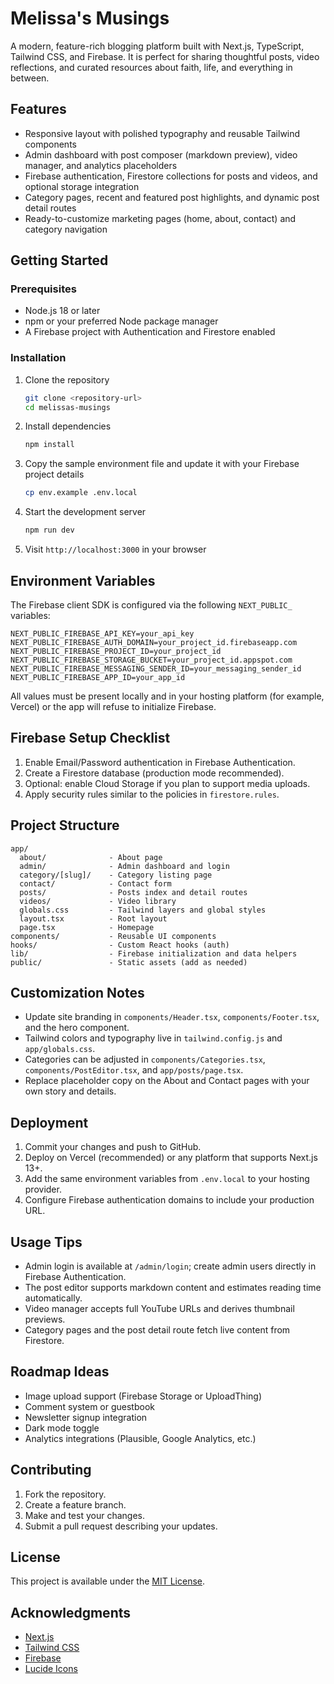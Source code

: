 # Melissa's Musings

A modern, feature-rich blogging platform built with Next.js, TypeScript, Tailwind CSS, and Firebase. It is perfect for sharing thoughtful posts, video reflections, and curated resources about faith, life, and everything in between.

## Features
- Responsive layout with polished typography and reusable Tailwind components
- Admin dashboard with post composer (markdown preview), video manager, and analytics placeholders
- Firebase authentication, Firestore collections for posts and videos, and optional storage integration
- Category pages, recent and featured post highlights, and dynamic post detail routes
- Ready-to-customize marketing pages (home, about, contact) and category navigation

## Getting Started

### Prerequisites
- Node.js 18 or later
- npm or your preferred Node package manager
- A Firebase project with Authentication and Firestore enabled

### Installation
1. Clone the repository
   ```bash
   git clone <repository-url>
   cd melissas-musings
   ```
2. Install dependencies
   ```bash
   npm install
   ```
3. Copy the sample environment file and update it with your Firebase project details
   ```bash
   cp env.example .env.local
   ```
4. Start the development server
   ```bash
   npm run dev
   ```
5. Visit `http://localhost:3000` in your browser

## Environment Variables

The Firebase client SDK is configured via the following `NEXT_PUBLIC_` variables:

```
NEXT_PUBLIC_FIREBASE_API_KEY=your_api_key
NEXT_PUBLIC_FIREBASE_AUTH_DOMAIN=your_project_id.firebaseapp.com
NEXT_PUBLIC_FIREBASE_PROJECT_ID=your_project_id
NEXT_PUBLIC_FIREBASE_STORAGE_BUCKET=your_project_id.appspot.com
NEXT_PUBLIC_FIREBASE_MESSAGING_SENDER_ID=your_messaging_sender_id
NEXT_PUBLIC_FIREBASE_APP_ID=your_app_id
```

All values must be present locally and in your hosting platform (for example, Vercel) or the app will refuse to initialize Firebase.

## Firebase Setup Checklist
1. Enable Email/Password authentication in Firebase Authentication.
2. Create a Firestore database (production mode recommended).
3. Optional: enable Cloud Storage if you plan to support media uploads.
4. Apply security rules similar to the policies in `firestore.rules`.

## Project Structure

```
app/
  about/              - About page
  admin/              - Admin dashboard and login
  category/[slug]/    - Category listing page
  contact/            - Contact form
  posts/              - Posts index and detail routes
  videos/             - Video library
  globals.css         - Tailwind layers and global styles
  layout.tsx          - Root layout
  page.tsx            - Homepage
components/           - Reusable UI components
hooks/                - Custom React hooks (auth)
lib/                  - Firebase initialization and data helpers
public/               - Static assets (add as needed)
```

## Customization Notes
- Update site branding in `components/Header.tsx`, `components/Footer.tsx`, and the hero component.
- Tailwind colors and typography live in `tailwind.config.js` and `app/globals.css`.
- Categories can be adjusted in `components/Categories.tsx`, `components/PostEditor.tsx`, and `app/posts/page.tsx`.
- Replace placeholder copy on the About and Contact pages with your own story and details.

## Deployment
1. Commit your changes and push to GitHub.
2. Deploy on Vercel (recommended) or any platform that supports Next.js 13+.
3. Add the same environment variables from `.env.local` to your hosting provider.
4. Configure Firebase authentication domains to include your production URL.

## Usage Tips
- Admin login is available at `/admin/login`; create admin users directly in Firebase Authentication.
- The post editor supports markdown content and estimates reading time automatically.
- Video manager accepts full YouTube URLs and derives thumbnail previews.
- Category pages and the post detail route fetch live content from Firestore.

## Roadmap Ideas
- Image upload support (Firebase Storage or UploadThing)
- Comment system or guestbook
- Newsletter signup integration
- Dark mode toggle
- Analytics integrations (Plausible, Google Analytics, etc.)

## Contributing
1. Fork the repository.
2. Create a feature branch.
3. Make and test your changes.
4. Submit a pull request describing your updates.

## License

This project is available under the [MIT License](LICENSE).

## Acknowledgments
- [Next.js](https://nextjs.org/)
- [Tailwind CSS](https://tailwindcss.com/)
- [Firebase](https://firebase.google.com/)
- [Lucide Icons](https://lucide.dev/)
